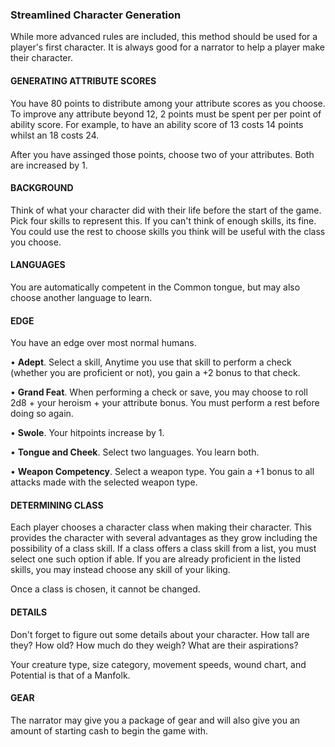 ### Streamlined Character Generation
While more advanced rules are included, this method should be used for a player's first character. It is always good for a narrator to help a player make their character. 

#### GENERATING ATTRIBUTE SCORES
You have 80 points to distribute among your attribute scores as you choose. To improve any attribute beyond 12, 2 points must be spent per per point of ability score. For example, to have an ability score of 13 costs 14 points whilst an 18 costs 24.

After you have assinged those points, choose two of your attributes. Both are increased by 1.

#### BACKGROUND
Think of what your character did with their life before the start of the game. Pick four skills to represent this. If you can't think of enough skills, its fine. You could use the rest to choose skills you think will be useful with the class you choose.

#### LANGUAGES
You are automatically competent in the Common tongue, but may also choose another language to learn.

#### EDGE
You have an edge over most normal humans. 

• **Adept**. Select a skill, Anytime you use that skill to perform a check (whether you are proficient or not), you gain a +2 bonus to that check. 

• **Grand Feat**. When performing a check or save, you may choose to roll 2d8 + your heroism + your attribute bonus. You must perform a rest before doing so again.

• **Swole**. Your hitpoints increase by 1.

• **Tongue and Cheek**. Select two languages. You learn both.

• **Weapon Competency**. Select a weapon type. You gain a +1 bonus to all attacks made with the selected weapon type. 

#### DETERMINING CLASS
Each player chooses a character class when making their character. This provides the character with several advantages as they grow including the possibility of a class skill. If a class offers a class skill from a list, you must select one such option if able. If you are already proficient in the listed skills, you may instead choose any skill of your liking.

Once a class is chosen, it cannot be changed. 

#### DETAILS
Don't forget to figure out some details about your character. How tall are they? How old? How much do they weigh? What are their aspirations?

Your creature type, size category, movement speeds, wound chart, and Potential is that of a Manfolk.

#### GEAR
The narrator may give you a package of gear and will also give you an amount of starting cash to begin the game with.
